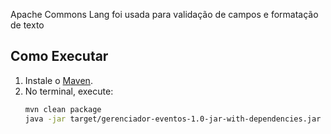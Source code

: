 ﻿Apache Commons Lang foi usada para validação de campos e formatação de texto

## Como Executar

1. Instale o [Maven](https://maven.apache.org).
2. No terminal, execute:
   ```bash
   mvn clean package
   java -jar target/gerenciador-eventos-1.0-jar-with-dependencies.jar
   ```
